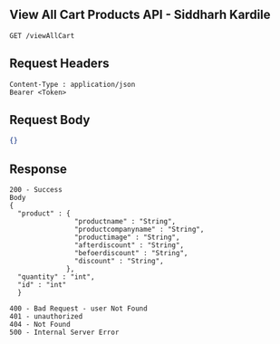 ## View All Cart Products API - Siddharh Kardile
```
GET /viewAllCart
```

## Request Headers
```
Content-Type : application/json
Bearer <Token>

```
 
## Request Body
``` json 
{}

```
## Response
```
200 - Success
Body
{
  "product" : {
                "productname" : "String",
                "productcompanyname" : "String",
                "productimage" : "String",
                "afterdiscount" : "String",
                "befoerdiscount" : "String",
                "discount" : "String",
              },
  "quantity" : "int",
  "id" : "int"
  }

400 - Bad Request - user Not Found
401 - unauthorized
404 - Not Found
500 - Internal Server Error
